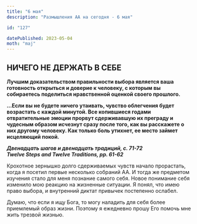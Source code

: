 ```yaml
---
title: "6 мая"
description: "Размышления АА на сегодня - 6 мая"

id: "127"

datePublished: 2023-05-04
moth: "maj"
---
```


## НИЧЕГО НЕ ДЕРЖАТЬ В СЕБЕ

**Лучшим доказательством правильности выбора является ваша готовность
открыться и доверие к человеку, с которым вы собираетесь поделиться
нравственной оценкой своего прошлого.**

**…Если вы не будете ничего утаивать, чувство облегчения будет возрастать с
каждой минутой. Все копившиеся годами отвратительные эмоции прорвут
сдерживавшую их преграду и чудесным образом исчезнут сразу после того, как вы
расскажете о них другому человеку. Как только боль утихнет, ее место займет
исцеляющий покой.**

**_Двенадцать шагов и двенадцать традиций, с. 71-72  
Twelve Steps and Twelve Traditions, pp. 61-62_**

Крохотное зернышко долго сдерживаемых чувств начало прорастать, когда я
посетил первые несколько собраний АА. И тогда же предметом изучения стало для
меня познание самого себя. Новое понимание себя изменило мою реакцию на
жизненные ситуации. Я понял, что имею право выбора, и внутренний диктат
привычек постепенно ослабел.

Думаю, что если я ищу Бога, то могу наладить для себя более приемлемый образ
жизни. Поэтому я ежедневно прошу Его помочь мне жить трезвой жизнью.
